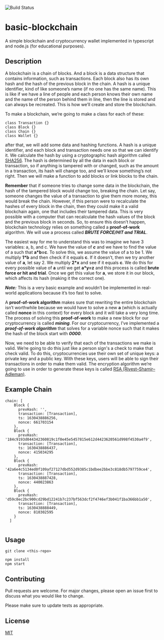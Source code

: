 ![Build Status](https://img.shields.io/badge/build-passing-brightgreen)

# basic-blockchain

A simple blockchain and cryptocurrency wallet implemented in typescript and node.js (for educational purposes).

## Description

A blockchain is a chain of blocks. And a block is a data structure that contains information, such as transactions. Each block also has its own hash and the hash of the previous block in the chain. A hash is a unique identifier, kind of like someone’s name (if no one has the same name). This is like if we have a line of people and each person knows their own name and the name of the person behind them in line, then the line is stored and can always be recreated. This is how we’ll create and store the blockchain.

To make a blockchain, we’re going to make a class for each of these:
```
class Transaction {}
class Block {}
class Chain {}
class Wallet {}
```

after that, we will add some data and hashing functions. A hash is a unique identifier, and each block and transaction needs one so that we can identify it. We calculate the hash by using a cryptographic hash algorithm called [SHA256](https://en.wikipedia.org/wiki/Secure_Hash_Algorithms). The hash is determined by all the data in each block or transaction, so if anything is tampered with or changed, such as the amount in a transaction, its hash will change too, and we’ll know something’s not right. 
Then we will make a function to add blocks or link blocks to the chain.

**Remember** that if someone tries to change some data in the blockchain, the hash of the tampered block would change too, breaking the chain. Let say, someone changes the value of a transaction to give them more money, this would break the chain. However, if this person were to recalculate the hashes of every block in the chain, then they could make it a valid blockchain again, one that includes their tampered data. This is very possible with a computer that can recalculate the hash values of the block and the previous block in seconds.
So, to ensure this doesn’t happen, blockchain technology relies on something called a **proof-of-work** algorithm. We will use a process called ***BRUTE FORCE/HIT and TRIAL***.

The easiest way for me to understand this was to imagine we have 3 variables: a, b, and c. We have the value of ***c*** and we have to find the value of a such that **a*b=c**. To solve this, we assume the value of a to be 1. We multiply **1*b** and then check if it equals **c**. If it doesn’t, then we try another value of **a**, let say 2. We multiply **2*x** and see if it equals **c**. We do this for every possible value of **a** until we get **a*y=z** and this process is called **brute force or hit and trial**. Once we get this value for **a**, we store it in our block, which affects its hash (making it the correct one).

***Note:*** This is a very basic example and wouldn’t be implemented in real-world applications because it’s too fast to solve.

A **proof-of-work algorithm** makes sure that rewriting the entire blockchain isn’t worthwhile because we would have to solve a new **a** (which is actually called **nonce** in this context) for every block and it will take a very long time.
The process of solving this **proof-of-work** to make a new block for our cryptocurrency is called ***mining***. For our cryptocurrency, I’ve implemented a ***proof-of-work algorithm*** that solves for a variable nonce such that it makes the hash of the block start with ***0000***.

Now, we need to be able to verify that each of the transactions we make is valid. We’re going to do this just like a person sign's a check to make that check valid.
To do this, cryptocurrencies use their own set of unique keys: a private key and a public key. With these keys, users will be able to sign their transactions in order to make them valid. The encryption algorithm we’re going to use in order to generate these keys is called [RSA (Rivest–Shamir–Adleman)](https://en.wikipedia.org/wiki/RSA_(cryptosystem)).

## Example Chain
```
chain: [
    Block {
      prevHash: '',
      transaction: [Transaction],
      ts: 1630438886256,
      nonce: 661703154
    },
    Block {
      prevHash: '184c9193d044342360819c1f0e45e5457815e612d4423620561d998f4530a4f9',
      transaction: [Transaction],
      ts: 1630438886437,
      nonce: 415034295
    },
    Block {
      prevHash: '42a6e4c5134ed0f109af27127dbd552d9385c1bdbee2bbe3c818db5797759ce4',
      transaction: [Transaction],
      ts: 1630438887428,
      nonce: 440023863
    },
    Block {
      prevHash: 'd59c8ec2bc900cd29bd12241b7c237bf563dcf2f4746ef3b041f1ba366bb1a50',
      transaction: [Transaction],
      ts: 1630438888449,
      nonce: 810302595
    }
  ]
  
```

## Usage
```
git clone <this-repo>

npm install
npm start
```

## Contributing
Pull requests are welcome. For major changes, please open an issue first to discuss what you would like to change.

Please make sure to update tests as appropriate.

## License
[MIT](https://choosealicense.com/licenses/mit/)
